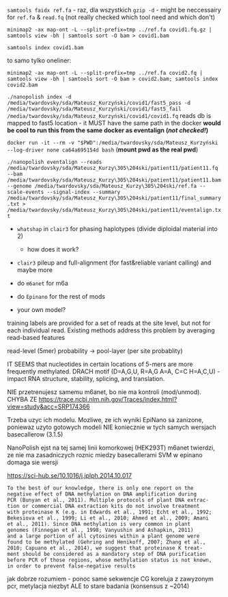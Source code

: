 `samtools faidx ref.fa` - raz, dla wszystkich
`gzip -d` - might be neccessairy for `ref.fa` & `read.fq` (not really checked which tool need and which don't)

`minimap2 -ax map-ont -L --split-prefix=tmp ../ref.fa covid1.fq.gz | samtools view -bh | samtools sort -O bam > covid1.bam`

`samtools index covid1.bam`

to samo tylko oneliner:
```
minimap2 -ax map-ont -L --split-prefix=tmp ../ref.fa covid2.fq | samtools view -bh | samtools sort -O bam > covid2.bam; samtools index covid2.bam
```

`./nanopolish index -d /media/twardovsky/sda/Mateusz_Kurzyński/covid1/fast5_pass -d /media/twardovsky/sda/Mateusz_Kurzyński/covid1/fast5_fail /media/twardovsky/sda/Mateusz_Kurzyński/covid1/covid1.fq`
	reads db is mapped to fast5 location - it MUST have the same path in the docker
__would be cool to run this from the same docker as eventalign (*not checked!*)__


`docker run -it --rm -v "$PWD":/media/twardovsky/sda/Mateusz_Kurzyński --log-driver none ca64a695154d bash`
	(**mount pwd as the real pwd**)

`./nanopolish eventalign --reads /media/twardovsky/sda/Mateusz_Kurzy\305\204ski/patient11/patient11.fq --bam /media/twardovsky/sda/Mateusz_Kurzy\305\204ski/patient11/patient11.bam --genome /media/twardovsky/sda/Mateusz_Kurzy\305\204ski/ref.fa --scale-events --signal-index --summary /media/twardovsky/sda/Mateusz_Kurzy\305\204ski/patient11/final_summary.txt > /media/twardovsky/sda/Mateusz_Kurzy\305\204ski/patient11/eventalign.txt`



- `whatshap` in `clair3` for phasing haplotypes (divide diploidal material into 2)
	- how does it work?
- `clair3` pileup and full-alignment (for fast&reliable variant calling)
	and maybe more

- do `m6anet` for m6a
- do `Epinano` for the rest of mods

- your own model?


training labels are provided for a set of reads at the site level, but not for each individual read. Existing methods address this problem by averaging read-based features

read-level (5mer) probability -> pool-layer (per site probablity)

IT SEEMS that nucleotides in certain locations of 5-mers are more frequently methylated.
DRACH motif (D=A,G,U, R=A,G A=A, C=C H=A,C,U) - impact RNA structure, stability, splicing, and translation.

NIE przetrenujesz samemu m6anet, bo nie ma kontroli (mod/unmod).
CHYBA ZE https://trace.ncbi.nlm.nih.gov/Traces/index.html?view=study&acc=SRP174366

Trzeba uzyc ich modelu.
Mozliwe, ze ich wyniki EpiNano sa zanizone, poniewaz uzyto gotowych modeli NIE koniecznie w tych samych wersjach basecallerow (3.1.5)

NanoPolish ejst na tej samej linii komorkowej (HEK293T)
m6anet twierdzi, ze nie ma zasadniczych roznic miedzy basecallerami
SVM w epinano domaga sie wersji 

https://sci-hub.se/10.1016/j.jplph.2014.10.017
```
To the best of our knowledge, there is only one report on the
negative effect of DNA methylation on DNA amplification during
PCR (Bunyan et al., 2011). Multiple protocols of plant DNA extrac-
tion or commercial DNA extraction kits do not involve treatment
with proteinase K (e.g. in Edwards et al., 1991; Echt et al., 1992;
Bekesiova et al., 1999; Li et al., 2010; Ahmed et al., 2009; Amani
et al., 2011). Since DNA methylation is very common in plant
genomes (Finnegan et al., 1998; Vanyushin and Ashapkin, 2011)
and a large portion of all cytosines within a plant genome were
found to be methylated (Gehring and Henikoff, 2007; Zhang et al.,
2010; Capuano et al., 2014), we suggest that proteinase K treat-
ment should be considered as a mandatory step of DNA purification
before PCR of those regions, whose methylation status is not known,
in order to prevent false-negative results
```

jak dobrze rozumiem - ponoc same sekwencje CG koreluja z zawyzonym pcr, metylacja niezbyt ALE to stare badania (konsensus z ~2014)
